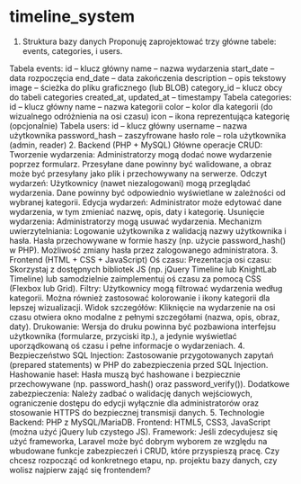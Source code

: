 # timeline_system

1. Struktura bazy danych
Proponuję zaprojektować trzy główne tabele: events, categories, i users.

Tabela events:
id – klucz główny
name – nazwa wydarzenia
start_date – data rozpoczęcia
end_date – data zakończenia
description – opis tekstowy
image – ścieżka do pliku graficznego (lub BLOB)
category_id – klucz obcy do tabeli categories
created_at, updated_at – timestampy
Tabela categories:
id – klucz główny
name – nazwa kategorii
color – kolor dla kategorii (do wizualnego odróżnienia na osi czasu)
icon – ikona reprezentująca kategorię (opcjonalnie)
Tabela users:
id – klucz główny
username – nazwa użytkownika
password_hash – zaszyfrowane hasło
role – rola użytkownika (admin, reader)
2. Backend (PHP + MySQL)
Główne operacje CRUD:
Tworzenie wydarzenia: Administratorzy mogą dodać nowe wydarzenie poprzez formularz. Przesyłane dane powinny być walidowane, a obraz może być przesyłany jako plik i przechowywany na serwerze.
Odczyt wydarzeń: Użytkownicy (nawet niezalogowani) mogą przeglądać wydarzenia. Dane powinny być odpowiednio wyświetlane w zależności od wybranej kategorii.
Edycja wydarzeń: Administrator może edytować dane wydarzenia, w tym zmieniać nazwę, opis, daty i kategorię.
Usunięcie wydarzenia: Administratorzy mogą usuwać wydarzenia.
Mechanizm uwierzytelniania:
Logowanie użytkownika z walidacją nazwy użytkownika i hasła.
Hasła przechowywane w formie haszy (np. użycie password_hash() w PHP).
Możliwość zmiany hasła przez zalogowanego administratora.
3. Frontend (HTML + CSS + JavaScript)
Oś czasu:
Prezentacja osi czasu: Skorzystaj z dostępnych bibliotek JS (np. jQuery Timeline lub KnightLab Timeline) lub samodzielnie zaimplementuj oś czasu za pomocą CSS (Flexbox lub Grid).
Filtry: Użytkownicy mogą filtrować wydarzenia według kategorii. Można również zastosować kolorowanie i ikony kategorii dla lepszej wizualizacji.
Widok szczegółów: Kliknięcie na wydarzenie na osi czasu otwiera okno modalne z pełnymi szczegółami (nazwa, opis, obraz, daty).
Drukowanie:
Wersja do druku powinna być pozbawiona interfejsu użytkownika (formularze, przyciski itp.), a jedynie wyświetlać uporządkowaną oś czasu i pełne informacje o wydarzeniach.
4. Bezpieczeństwo
SQL Injection: Zastosowanie przygotowanych zapytań (prepared statements) w PHP do zabezpieczenia przed SQL Injection.
Hashowanie haseł: Hasła muszą być hashowane i bezpiecznie przechowywane (np. password_hash() oraz password_verify()).
Dodatkowe zabezpieczenia: Należy zadbać o walidację danych wejściowych, ograniczenie dostępu do edycji wyłącznie dla administratorów oraz stosowanie HTTPS do bezpiecznej transmisji danych.
5. Technologie
Backend: PHP z MySQL/MariaDB.
Frontend: HTML5, CSS3, JavaScript (można użyć jQuery lub czystego JS).
Framework: Jeśli zdecydujesz się użyć frameworka, Laravel może być dobrym wyborem ze względu na wbudowane funkcje zabezpieczeń i CRUD, które przyspieszą pracę.
Czy chcesz rozpocząć od konkretnego etapu, np. projektu bazy danych, czy wolisz najpierw zająć się frontendem?
